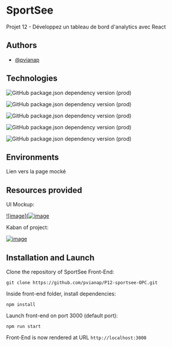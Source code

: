 
# SportSee

Projet 12 - Développez un tableau de bord d'analytics avec React


## Authors

- [@pvianap](https://www.github.com/pvianap)


## Technologies

![GitHub package.json dependency version (prod)](https://img.shields.io/github/package-json/dependency-version/pvianap/P12-sportsee-OPC/react?color=red&label=React)

![GitHub package.json dependency version (prod)](https://img.shields.io/github/package-json/dependency-version/pvianap/P12-sportsee-OPC/axios?label=Axios)

![GitHub package.json dependency version (prod)](https://img.shields.io/github/package-json/dependency-version/pvianap/P12-sportsee-OPC/prop-types?label=Prop-types)

![GitHub package.json dependency version (prod)](https://img.shields.io/github/package-json/dependency-version/pvianap/P12-sportsee-OPC/recharts?color=gree&label=Recharts)

![GitHub package.json dependency version (prod)](https://img.shields.io/github/package-json/dependency-version/pvianap/P12-sportsee-OPC/sass?color=pink&label=Sass)


## Environments

Lien vers la page mocké


## Resources provided

UI Mockup:

[![image](![image](https://user-images.githubusercontent.com/91153511/208234418-66d01e05-3840-4039-b961-83b2e81a3e66.png)](https://www.figma.com/file/BMomGVZqLZb811mDMShpLu/UI-design-Sportify-FR?node-id=0%3A1)


Kaban of project:

[![image](https://user-images.githubusercontent.com/91153511/208234480-5df8567c-2a10-4b24-8287-9452ce2dc656.png)](https://www.notion.so/Tableau-de-bord-SportSee-6686aa4b5f44417881a4884c9af5669e)


## Installation and Launch

Clone the repository of SportSee Front-End:

`git clone https://github.com/pvianap/P12-sportsee-OPC.git`

Inside front-end folder, install dependencies:

`npm install`

Launch front-end on port 3000 (default port):

`npm run start`

Front-End is now rendered at URL `http://localhost:3000`
